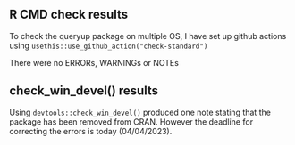 ## R CMD check results

To check the queryup package on multiple OS, I have set up github actions 
using `usethis::use_github_action("check-standard")`

There were no ERRORs, WARNINGs or NOTEs

## check_win_devel() results
Using `devtools::check_win_devel()` produced one note stating that
the package has been removed from CRAN.
However the deadline for correcting the errors is today (04/04/2023).
